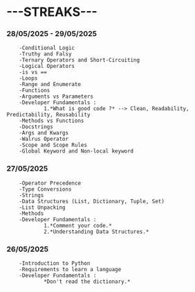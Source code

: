 # ---STREAKS---

### 28/05/2025 - 29/05/2025
        -Conditional Logic
        -Truthy and Falsy
        -Ternary Operators and Short-Circuiting
        -Logical Operators
        -is vs ==
        -Loops
        -Range and Enumerate
        -Functions
        -Arguments vs Parameters
        -Developer Fundamentals :
                1.*What is good code ?* --> Clean, Readability, Predictability, Reusability
        -Methods vs Functions
        -Docstrings
        -Args and Kwargs
        -Walrus Operator
        -Scope and Scope Rules
        -Global Keyword and Non-local keyword

### 27/05/2025
        -Operator Precedence
        -Type Conversions
        -Strings
        -Data Structures (List, Dictionary, Tuple, Set)
        -List Unpacking
        -Methods
        -Developer Fundamentals :
                1.*Comment your code.*
                2.*Understanding Data Structures.*

### 26/05/2025
        -Introduction to Python
        -Requirements to learn a language
        -Developer Fundamentals :
                *Don't read the dictionary.*